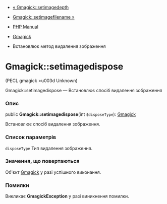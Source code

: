- [« Gmagick::setimagedepth](gmagick.setimagedepth.md)
- [Gmagick::setimagefilename »](gmagick.setimagefilename.md)

- [PHP Manual](index.md)
- [Gmagick](class.gmagick.md)
- Встановлює метод видалення зображення

# Gmagick::setimagedispose

(PECL gmagick \>u003d Unknown)

Gmagick::setimagedispose — Встановлює спосіб видалення зображення

### Опис

public **Gmagick::setimagedispose**(int `$disposeType`):
[Gmagick](class.gmagick.md)

Встановлює спосіб видалення зображення.

### Список параметрів

`disposeType`
Тип видалення зображення.

### Значення, що повертаються

Об'єкт [Gmagick](class.gmagick.md) у разі успішного виконання.

### Помилки

Викликає **GmagickException** у разі виникнення помилки.
